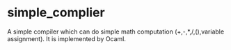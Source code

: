 # simple_complier
A simple compiler which can do simple math computation (+,-,*,/,(),variable assignment). It is implemented by Ocaml.
